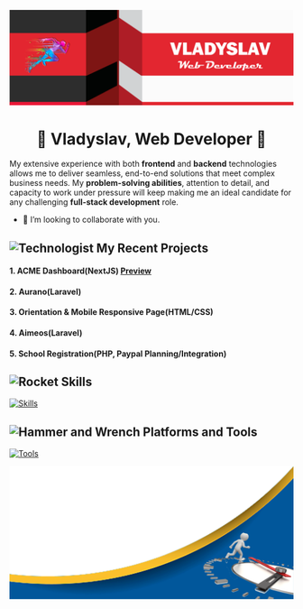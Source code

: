 ![banner](assets/banner.png)
<h1 align="center"> 💯 <strong>Vladyslav</strong>, Web Developer 🎈</h1>

My extensive experience with both **frontend** and **backend** technologies allows me to deliver seamless, end-to-end solutions that meet complex business needs.
My **problem-solving abilities**, attention to detail, and capacity to work under pressure will keep making me an ideal candidate for any challenging **full-stack development** role.

- 👯 I’m looking to collaborate with you.

## <img src="https://raw.githubusercontent.com/Tarikul-Islam-Anik/Animated-Fluent-Emojis/master/Emojis/People/Technologist.png" alt="Technologist" width="30" height="30" /> My Recent Projects 
#### 1. ACME Dashboard(NextJS) [Preview](https://acme-nextjs-teal.vercel.app/dashboard)
#### 2. Aurano(Laravel)
#### 3. Orientation & Mobile Responsive Page(HTML/CSS)
#### 4. Aimeos(Laravel)
#### 5. School Registration(PHP, Paypal Planning/Integration)

## <img src="https://raw.githubusercontent.com/Tarikul-Islam-Anik/Animated-Fluent-Emojis/master/Emojis/Travel%20and%20places/Rocket.png" alt="Rocket" width="30" height="30" /> **Skills**  
[![Skills](https://skillicons.dev/icons?i=html,css,js,ts,react,redux,vue,vite,angular,next,nest,nuxtjs,nodejs,expressjs,php,laravel,wordpress,mysql,postgres,mongodb,graphql,materialui,tailwind,jquery,bootstrap&perline=10)](#)

## <img src="https://raw.githubusercontent.com/Tarikul-Islam-Anik/Animated-Fluent-Emojis/master/Emojis/Objects/Hammer%20and%20Wrench.png" alt="Hammer and Wrench" width="30" height="30" /> **Platforms and Tools**  
[![Tools](https://skillicons.dev/icons?i=figma,firebase,aws,azure,vercel,nginx,github,git,vscode,postman&perline=10)](#)

<!-- <img src="https://capsule-render.vercel.app/api?type=waving&color=gradient&height=100&section=footer" style="width:100%;"/> -->
![footer](assets/footer.png)